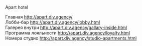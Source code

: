 Apart hotel

Главная http://apart.div.agency/ <br>
Лобби-бар http://apart.div.agency/lobby.html <br>
Галерея внутри http://apart.div.agency/gallary-inside.html <br>
Программа лояльности http://apart.div.agency/loyalty.html <br>
Номера студио http://apart.div.agency/studio-apartments.html <br>